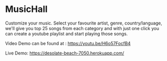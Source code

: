 # MusicHall

Customize your music. Select your favourite artist, genre, country/language, we'll give you top 25 songs from each category and with just one click you can create a youtube playlist and start playing those songs.

Video Demo can be found at :
https://youtu.be/H6o57FocfB4

Live Demo: 
https://desolate-beach-7050.herokuapp.com/
